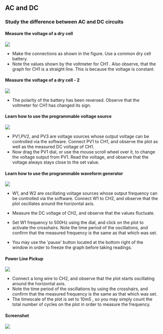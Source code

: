 AC and DC
---

### Study the difference between AC and DC circuits

#### Measure the voltage of a dry cell
![](https://github.com/fossasia/pslab-experiments/blob/master/images/schematics/acdc1.svg)

* Make the connections as shown in the figure. Use a common dry cell battery.
* Note the values shown by the voltmeter for CH1 . Also observe, that the graph for CH1 is a straight line. This is because the voltage is constant.

#### Measure the voltage of a dry cell - 2
![](https://github.com/fossasia/pslab-experiments/blob/master/images/schematics/acdc2.svg)

* The polarity of the battery has been reversed. Observe that the voltmeter for CH1 has changed its sign.

#### Learn how to use the programmable voltage source
![](https://github.com/fossasia/pslab-experiments/blob/master/images/schematics/acdc3.svg)

* PV1,PV2, and PV3 are voltage sources whose output voltage can be controlled via the software.  Connect PV1 to CH1, and observe the plot as well as the measured DC voltage of CH1.
* Now drag the PV1 dial, or use the mouse scroll wheel over it,  to change the voltage output from PV1.  Read the voltage, and observe that the voltage always stays close to the set value.

#### Learn how to use the programmable waveform generator
![](https://github.com/fossasia/pslab-experiments/blob/master/images/schematics/acdc4.svg)

* W1, and W2 are oscillating voltage sources whose output frequency can be controlled via the software.  Connect W1 to CH2, and observe that the plot oscillates around the horizontal axis.
* Measure the DC voltage of CH2, and observe that the values fluctuate.

* Set W1 frequency to 500Hz using the dial, and click on the plot to activate the crosshairs. Note the time period of the oscillations, and confirm that the measured frequency is the same as that which was set.
* You may use the 'pause' button located at the bottom right of the window in order to freeze the graph before taking readings.

#### Power Line Pickup

![](https://github.com/fossasia/pslab-experiments/blob/master/images/schematics/acdc5.svg)

* Connect a long wire to CH2, and observe that the plot starts oscillating around the horizontal axis.
* Note the time period of the oscillations by using the crosshairs, and confirm that the measured frequency is the same as that which was set.
* The timescale of the plot is set to 10mS , so you may simply count the total number of cycles on the plot in order to measure the frequency.

#### Screenshot

![](https://fossasia.github.io/pslab-experiments/images/screenshots/acdc.png)

